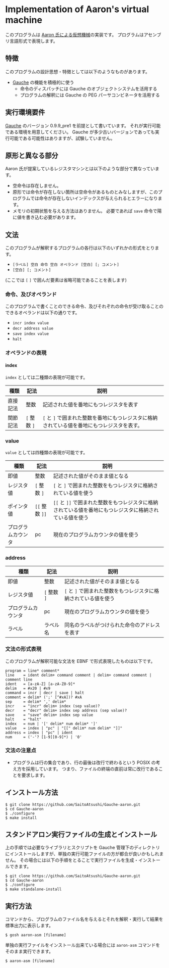 # Implementation of Aaron's virtual machine

このプログラムは [Aaron 氏による仮想機械](https://takumim97.hatenablog.com/entry/2019/09/10/091018)の実装です。
プログラムはアセンブリ言語形式で表現します。

## 特徴
このプログラムの設計思想・特徴としては以下のようなものがあります。

- [Gauche](http://practical-scheme.net/gauche/index-j.html) の機能を積極的に使う
    - 命令のディスパッチには Gauche のオブジェクトシステムを活用する
    - プログラムの解釈には Gauche の PEG パーサコンビネータを活用する

## 実行環境要件

[Gauche](http://practical-scheme.net/gauche/index-j.html) のバージョン 0.9.9_pre1 を前提として書いています。
それが実行可能である環境を用意してください。
Gauche が多少古いバージョンであっても実行可能である可能性はありますが、試験していません。

## 原形と異なる部分

Aaron 氏が提案しているレジスタマシンとは以下のような部分で異なっています。

- 空命令は存在しません。
- 原形では命令が存在しない箇所は空命令があるものとみなしますが、このプログラムでは命令が存在しないインデックスが与えられるとエラーになります。
- メモリの初期状態を与える方法はありません。 必要であれば `save` 命令で陽に値を書き込む必要があります。

## 文法

このプログラムが解釈するプログラムの各行は以下のいずれかの形式をとります。

- `[ラベル] 空白 命令 空白 オペランド [空白] [; コメント]`
- `[空白] [; コメント]`

(ここでは `[` `]` で囲んだ要素は省略可能であることを表します) 

### 命令、及びオペランド

このプログラムで書くことのできる命令、及びそれぞれの命令が受け取ることのできるオペランドは以下の通りです。

- `incr index value`
- `decr address value`
- `save index value`
- `halt`

### オペランドの表現

#### index

`index` としては二種類の表現が可能です。

|種類|記法|説明|
|---|---|---|
|直接記法|整数|記述された値を番地にもつレジスタを表す|
|関節記法| `[` 整数 `]` | `[` と `]` で囲まれた整数を番地にもつレジスタに格納されている値を番地にもつレジスタを表す。

### value

`value` としては四種類の表現が可能です。

|種類|記法|説明|
|---|---|---|
|即値|整数|記述された値がそのまま値となる|
|レジスタ値| `[` 整数 `]` | `[` と `]` で囲まれた整数をもつレジスタに格納されている値を使う|
|ポインタ値| `[[` 整数 `]]` | `[[` と `]]` で囲まれた整数をもつレジスタに格納されている値を番地にもつレジスタに格納されている値を使う|
|プログラムカウンタ|pc|現在のプログラムカウンタの値を使う|


### address

|種類|記法|説明|
|---|---|---|
|即値|整数|記述された値がそのまま値となる|
|レジスタ値| `[` 整数 `]` | `[` と `]` で囲まれた整数をもつレジスタに格納されている値を使う|
|プログラムカウンタ|pc|現在のプログラムカウンタの値を使う|
|ラベル|ラベル名|同名のラベルがつけられた命令のアドレスを表す|

### 文法の形式表現

このプログラムが解釈可能な文法を EBNF で形式表現したものは以下です。

```
program = line* comment*
line    = ident delim+ command comment | delim+ command comment | comment line
ident   = [a-zA-Z] [a-zA-Z0-9]*
delim   = #x20 | #x9
command = incr | decr | save | halt
comment = delim* (';' [^#xA])? #xA
sep     = delim* ',' delim*
incr    = "incr" delim+ index (sep value)?
decr    = "decr" delim+ index sep address (sep value)?
save    = "save" delim+ index sep value
halt    = "halt"
index   = num | '[' delim* num delim* ']'
value   = index | "pc" | "[[" delim* num delim* "]]" 
address = index | "pc" | ident
num     = ('-'? [1-9][0-9]*) | '0'
```

### 文法の注意点
- プログラムは行の集合であり、行の最後は改行で終わるという POSIX の考え方を採用しています。 つまり、ファイルの終端の直前は常に改行であることを要求します。

## インストール方法

```console
$ git clone https://github.com/SaitoAtsushi/Gauche-aaron.git
$ cd Gauche-aaron
$ ./configure
$ make install
```

## スタンドアロン実行ファイルの生成とインストール

上の手順では必要なライブラリとスクリプトを Gauche 管理下のディレクトリにインストールしますが、単独の実行可能ファイルの方が都合が良いかもしれません。
その場合には以下の手順をとることで実行ファイルを生成・インストールできます。

```console
$ git clone https://github.com/SaitoAtsushi/Gauche-aaron.git
$ cd Gauche-aaron
$ ./configure
$ make standalone-install
```

## 実行方法

コマンドから、プログラムのファイル名を与えるとそれを解釈・実行して結果を標準出力に表示します。

```console
$ gosh aaron-asm [filename]
```

単独の実行ファイルをインストール出来ている場合には `aaron-asm` コマンドをそのまま実行できます。

```
$ aaron-asm [filename]
```